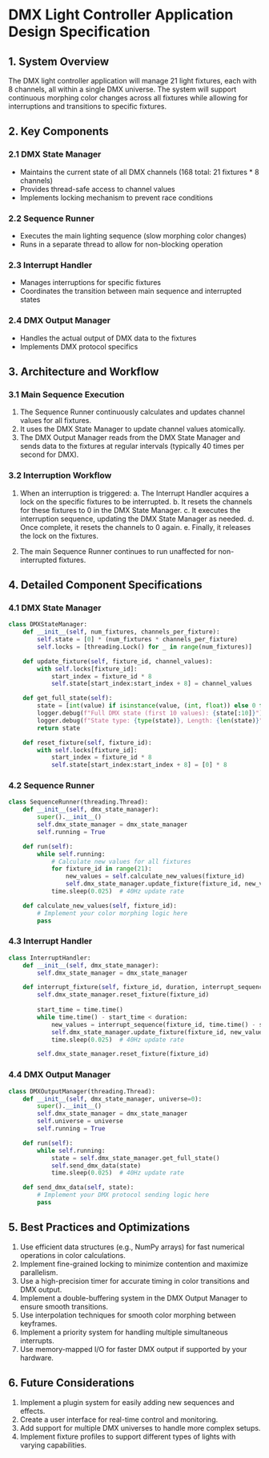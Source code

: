 # DMX Light Controller Application Design Specification

## 1. System Overview

The DMX light controller application will manage 21 light fixtures, each with 8 channels, all within a single DMX universe. The system will support continuous morphing color changes across all fixtures while allowing for interruptions and transitions to specific fixtures.

## 2. Key Components

### 2.1 DMX State Manager

- Maintains the current state of all DMX channels (168 total: 21 fixtures * 8 channels)
- Provides thread-safe access to channel values
- Implements locking mechanism to prevent race conditions

### 2.2 Sequence Runner

- Executes the main lighting sequence (slow morphing color changes)
- Runs in a separate thread to allow for non-blocking operation

### 2.3 Interrupt Handler

- Manages interruptions for specific fixtures
- Coordinates the transition between main sequence and interrupted states

### 2.4 DMX Output Manager

- Handles the actual output of DMX data to the fixtures
- Implements DMX protocol specifics

## 3. Architecture and Workflow

### 3.1 Main Sequence Execution

1. The Sequence Runner continuously calculates and updates channel values for all fixtures.
2. It uses the DMX State Manager to update channel values atomically.
3. The DMX Output Manager reads from the DMX State Manager and sends data to the fixtures at regular intervals (typically 40 times per second for DMX).

### 3.2 Interruption Workflow

1. When an interruption is triggered:
   a. The Interrupt Handler acquires a lock on the specific fixtures to be interrupted.
   b. It resets the channels for these fixtures to 0 in the DMX State Manager.
   c. It executes the interruption sequence, updating the DMX State Manager as needed.
   d. Once complete, it resets the channels to 0 again.
   e. Finally, it releases the lock on the fixtures.

2. The main Sequence Runner continues to run unaffected for non-interrupted fixtures.

## 4. Detailed Component Specifications

### 4.1 DMX State Manager

```python
class DMXStateManager:
    def __init__(self, num_fixtures, channels_per_fixture):
        self.state = [0] * (num_fixtures * channels_per_fixture)
        self.locks = [threading.Lock() for _ in range(num_fixtures)]

    def update_fixture(self, fixture_id, channel_values):
        with self.locks[fixture_id]:
            start_index = fixture_id * 8
            self.state[start_index:start_index + 8] = channel_values

    def get_full_state(self):
        state = [int(value) if isinstance(value, (int, float)) else 0 for value in self.state]
        logger.debug(f"Full DMX state (first 10 values): {state[:10]}")
        logger.debug(f"State type: {type(state)}, Length: {len(state)}")
        return state

    def reset_fixture(self, fixture_id):
        with self.locks[fixture_id]:
            start_index = fixture_id * 8
            self.state[start_index:start_index + 8] = [0] * 8
```

### 4.2 Sequence Runner

```python
class SequenceRunner(threading.Thread):
    def __init__(self, dmx_state_manager):
        super().__init__()
        self.dmx_state_manager = dmx_state_manager
        self.running = True

    def run(self):
        while self.running:
            # Calculate new values for all fixtures
            for fixture_id in range(21):
                new_values = self.calculate_new_values(fixture_id)
                self.dmx_state_manager.update_fixture(fixture_id, new_values)
            time.sleep(0.025)  # 40Hz update rate

    def calculate_new_values(self, fixture_id):
        # Implement your color morphing logic here
        pass
```

### 4.3 Interrupt Handler

```python
class InterruptHandler:
    def __init__(self, dmx_state_manager):
        self.dmx_state_manager = dmx_state_manager

    def interrupt_fixture(self, fixture_id, duration, interrupt_sequence):
        self.dmx_state_manager.reset_fixture(fixture_id)
        
        start_time = time.time()
        while time.time() - start_time < duration:
            new_values = interrupt_sequence(fixture_id, time.time() - start_time)
            self.dmx_state_manager.update_fixture(fixture_id, new_values)
            time.sleep(0.025)  # 40Hz update rate

        self.dmx_state_manager.reset_fixture(fixture_id)
```

### 4.4 DMX Output Manager

```python
class DMXOutputManager(threading.Thread):
    def __init__(self, dmx_state_manager, universe=0):
        super().__init__()
        self.dmx_state_manager = dmx_state_manager
        self.universe = universe
        self.running = True

    def run(self):
        while self.running:
            state = self.dmx_state_manager.get_full_state()
            self.send_dmx_data(state)
            time.sleep(0.025)  # 40Hz update rate

    def send_dmx_data(self, state):
        # Implement your DMX protocol sending logic here
        pass
```

## 5. Best Practices and Optimizations

1. Use efficient data structures (e.g., NumPy arrays) for fast numerical operations in color calculations.
2. Implement fine-grained locking to minimize contention and maximize parallelism.
3. Use a high-precision timer for accurate timing in color transitions and DMX output.
4. Implement a double-buffering system in the DMX Output Manager to ensure smooth transitions.
5. Use interpolation techniques for smooth color morphing between keyframes.
6. Implement a priority system for handling multiple simultaneous interrupts.
7. Use memory-mapped I/O for faster DMX output if supported by your hardware.

## 6. Future Considerations

1. Implement a plugin system for easily adding new sequences and effects.
2. Create a user interface for real-time control and monitoring.
3. Add support for multiple DMX universes to handle more complex setups.
4. Implement fixture profiles to support different types of lights with varying capabilities.

